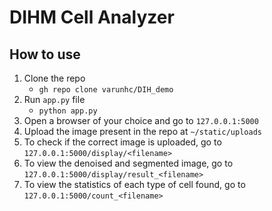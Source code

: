 # DIHM Cell Analyzer

## How to use

1. Clone the repo
   - `gh repo clone varunhc/DIH_demo`
2. Run `app.py` file
   - `python app.py`
3. Open a browser of your choice and go to `127.0.0.1:5000`
4. Upload the image present in the repo at `~/static/uploads`
5. To check if the correct image is uploaded, go to `127.0.0.1:5000/display/<filename>`
6. To view the denoised and segmented image, go to `127.0.0.1:5000/display/result_<filename>`
7. To view the statistics of each type of cell found, go to `127.0.0.1:5000/count_<filename>`
